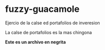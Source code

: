 # fuzzy-guacamole


Ejercio de la calse ed portafolios de inveresion 



La calse de portafolios es la mas chingona 

**Este es un archivo en negrita**